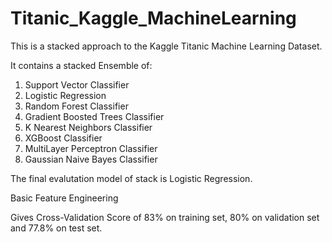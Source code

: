 # Titanic_Kaggle_MachineLearning

This is a stacked approach to the Kaggle Titanic Machine Learning Dataset.

It contains a stacked Ensemble of:
1. Support Vector Classifier
2. Logistic Regression
3. Random Forest Classifier
4. Gradient Boosted Trees Classifier
5. K Nearest Neighbors Classifier
6. XGBoost Classifier
7. MultiLayer Perceptron Classifier
8. Gaussian Naive Bayes Classifier

The final evalutation model of stack is Logistic Regression.

Basic Feature Engineering

Gives Cross-Validation Score of 83% on training set, 80% on validation set and 77.8% on test set.
